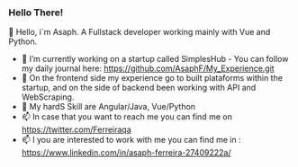 ### Hello There!

👋 Hello, i´m Asaph. A Fullstack developer working mainly with Vue and Python.
- 🔭 I’m currently working on a startup called SimplesHub - You can follow my daily journal here: https://github.com/AsaphF/My_Experience.git
- 🌱 On the frontend side my experience go to built plataforms within the startup, and on the side of backend been working with API and WebScraping.
- 💞️ My hardS Skill are Angular/Java, Vue/Python
- 📫 In case that you want to reach me you can find me on https://twitter.com/Ferreiraqa
- 📫 I you are interested to work with me you can find me in : https://www.linkedin.com/in/asaph-ferreira-27409222a/
